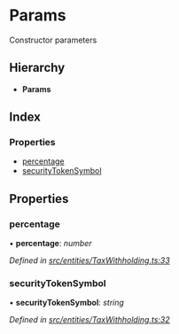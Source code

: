# Params

Constructor parameters

## Hierarchy

* **Params**

## Index

### Properties

* [percentage](_entities_taxwithholding_.params.md#percentage)
* [securityTokenSymbol](_entities_taxwithholding_.params.md#securitytokensymbol)

## Properties

### percentage

• **percentage**: _number_

_Defined in_ [_src/entities/TaxWithholding.ts:33_](https://github.com/PolymathNetwork/polymath-sdk/blob/550676f/src/entities/TaxWithholding.ts#L33)

### securityTokenSymbol

• **securityTokenSymbol**: _string_

_Defined in_ [_src/entities/TaxWithholding.ts:32_](https://github.com/PolymathNetwork/polymath-sdk/blob/550676f/src/entities/TaxWithholding.ts#L32)

